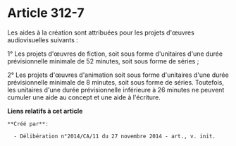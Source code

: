 # Article 312-7

Les aides à la création sont attribuées pour les projets d'œuvres audiovisuelles suivants : 

1° Les projets d'œuvres de fiction, soit sous forme d'unitaires d'une durée prévisionnelle minimale de 52 minutes, soit sous
forme de séries ; 

2° Les projets d'œuvres d'animation soit sous forme d'unitaires d'une durée prévisionnelle minimale de 8 minutes, soit sous
forme de séries. Toutefois, les unitaires d'une durée prévisionnelle inférieure à 26 minutes ne peuvent cumuler une aide au
concept et une aide à l'écriture.

**Liens relatifs à cet article**

	**Créé par**:

	  - Délibération n°2014/CA/11 du 27 novembre 2014 - art., v. init.
